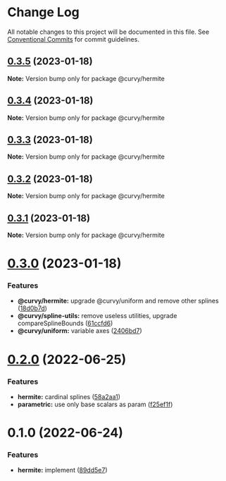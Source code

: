 # Change Log

All notable changes to this project will be documented in this file.
See [Conventional Commits](https://conventionalcommits.org) for commit guidelines.

## [0.3.5](https://github.com/tkofh/curvy/compare/@curvy/hermite@0.3.4...@curvy/hermite@0.3.5) (2023-01-18)

**Note:** Version bump only for package @curvy/hermite

## [0.3.4](https://github.com/tkofh/curvy/compare/@curvy/hermite@0.3.3...@curvy/hermite@0.3.4) (2023-01-18)

**Note:** Version bump only for package @curvy/hermite

## [0.3.3](https://github.com/tkofh/curvy/compare/@curvy/hermite@0.3.2...@curvy/hermite@0.3.3) (2023-01-18)

**Note:** Version bump only for package @curvy/hermite

## [0.3.2](https://github.com/tkofh/curvy/compare/@curvy/hermite@0.3.1...@curvy/hermite@0.3.2) (2023-01-18)

**Note:** Version bump only for package @curvy/hermite

## [0.3.1](https://github.com/tkofh/curvy/compare/@curvy/hermite@0.3.0...@curvy/hermite@0.3.1) (2023-01-18)

**Note:** Version bump only for package @curvy/hermite

# [0.3.0](https://github.com/tkofh/curvy/compare/@curvy/hermite@0.2.0...@curvy/hermite@0.3.0) (2023-01-18)

### Features

- **@curvy/hermite:** upgrade @curvy/uniform and remove other splines ([18d0b7d](https://github.com/tkofh/curvy/commit/18d0b7d43e866993c7fb5877f0736edaf7c84d41))
- **@curvy/spline-utils:** remove useless utilities, upgrade compareSplineBounds ([61ccfd6](https://github.com/tkofh/curvy/commit/61ccfd6f143ca3de1f6aa4c09c15256427dab257))
- **@curvy/uniform:** variable axes ([2406bd7](https://github.com/tkofh/curvy/commit/2406bd7176bf393b8f8bd04a7f14ca5c2a7f42eb))

# [0.2.0](https://github.com/tkofh/curvy/compare/@curvy/hermite@0.1.0...@curvy/hermite@0.2.0) (2022-06-25)

### Features

- **hermite:** cardinal splines ([58a2aa1](https://github.com/tkofh/curvy/commit/58a2aa19a1b10d5dc4a71347c4f78f97fdaa9858))
- **parametric:** use only base scalars as param ([f25ef1f](https://github.com/tkofh/curvy/commit/f25ef1f1015b3f327c41274efc4b65b93e1caf21))

# 0.1.0 (2022-06-24)

### Features

- **hermite:** implement ([89dd5e7](https://github.com/tkofh/curvy/commit/89dd5e763dbfd61a3063e944188b572fe8607083))
